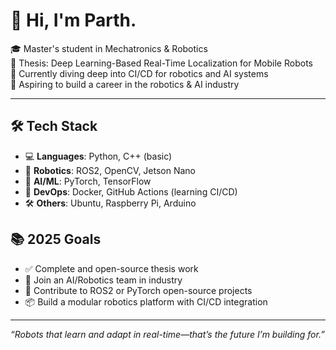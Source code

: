 # 👋 Hi, I'm Parth.

🎓 Master's student in Mechatronics & Robotics  
🧠 Thesis: Deep Learning-Based Real-Time Localization for Mobile Robots  
🔧 Currently diving deep into CI/CD for robotics and AI systems  
🎯 Aspiring to build a career in the robotics & AI industry

---

## 🛠️ Tech Stack

- 💻 **Languages**: Python, C++ (basic)
- 🤖 **Robotics**: ROS2, OpenCV, Jetson Nano
- 🧠 **AI/ML**: PyTorch, TensorFlow
- 🐳 **DevOps**: Docker, GitHub Actions (learning CI/CD)
- 🛠️ **Others**: Ubuntu, Raspberry Pi, Arduino

## 📚 2025 Goals

- ✅ Complete and open-source thesis work  
- 🚀 Join an AI/Robotics team in industry  
- 🧠 Contribute to ROS2 or PyTorch open-source projects  
- 📦 Build a modular robotics platform with CI/CD integration

---

_“Robots that learn and adapt in real-time—that’s the future I’m building for.”_
